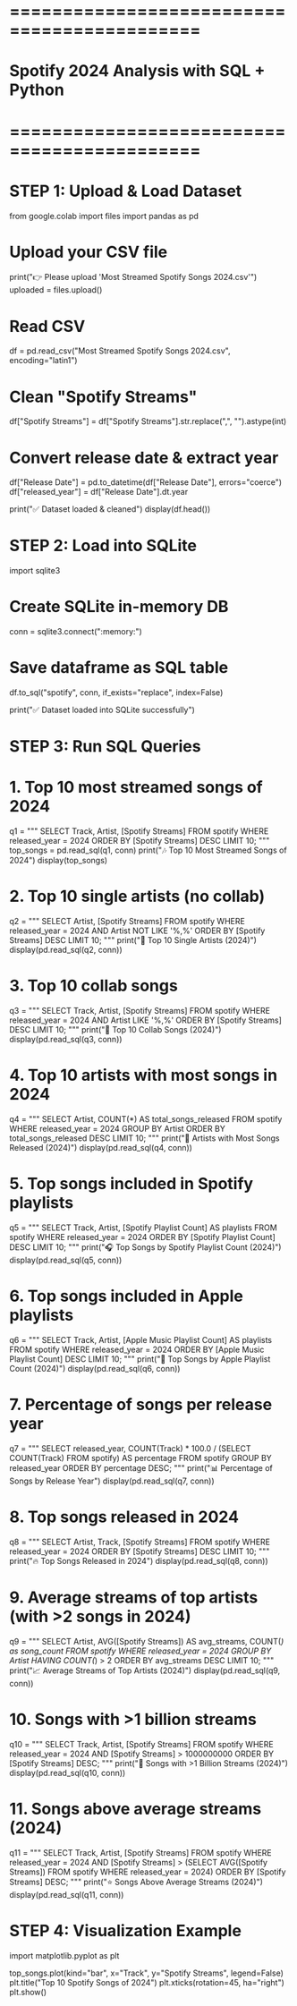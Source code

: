 # ============================================
# Spotify 2024 Analysis with SQL + Python
# ============================================

# STEP 1: Upload & Load Dataset
from google.colab import files
import pandas as pd

# Upload your CSV file
print("👉 Please upload 'Most Streamed Spotify Songs 2024.csv'")
uploaded = files.upload()

# Read CSV
df = pd.read_csv("Most Streamed Spotify Songs 2024.csv", encoding="latin1")

# Clean "Spotify Streams"
df["Spotify Streams"] = df["Spotify Streams"].str.replace(",", "").astype(int)

# Convert release date & extract year
df["Release Date"] = pd.to_datetime(df["Release Date"], errors="coerce")
df["released_year"] = df["Release Date"].dt.year

print("✅ Dataset loaded & cleaned")
display(df.head())


# STEP 2: Load into SQLite
import sqlite3

# Create SQLite in-memory DB
conn = sqlite3.connect(":memory:")

# Save dataframe as SQL table
df.to_sql("spotify", conn, if_exists="replace", index=False)

print("✅ Dataset loaded into SQLite successfully")


# STEP 3: Run SQL Queries

# 1. Top 10 most streamed songs of 2024
q1 = """
SELECT Track, Artist, [Spotify Streams]
FROM spotify
WHERE released_year = 2024
ORDER BY [Spotify Streams] DESC
LIMIT 10;
"""
top_songs = pd.read_sql(q1, conn)
print("🎶 Top 10 Most Streamed Songs of 2024")
display(top_songs)


# 2. Top 10 single artists (no collab)
q2 = """
SELECT Artist, [Spotify Streams]
FROM spotify
WHERE released_year = 2024
  AND Artist NOT LIKE '%,%'
ORDER BY [Spotify Streams] DESC
LIMIT 10;
"""
print("🎤 Top 10 Single Artists (2024)")
display(pd.read_sql(q2, conn))


# 3. Top 10 collab songs
q3 = """
SELECT Track, Artist, [Spotify Streams]
FROM spotify
WHERE released_year = 2024
  AND Artist LIKE '%,%'
ORDER BY [Spotify Streams] DESC
LIMIT 10;
"""
print("🤝 Top 10 Collab Songs (2024)")
display(pd.read_sql(q3, conn))


# 4. Top 10 artists with most songs in 2024
q4 = """
SELECT Artist, COUNT(*) AS total_songs_released
FROM spotify
WHERE released_year = 2024
GROUP BY Artist
ORDER BY total_songs_released DESC
LIMIT 10;
"""
print("📀 Artists with Most Songs Released (2024)")
display(pd.read_sql(q4, conn))


# 5. Top songs included in Spotify playlists
q5 = """
SELECT Track, Artist, [Spotify Playlist Count] AS playlists
FROM spotify
WHERE released_year = 2024
ORDER BY [Spotify Playlist Count] DESC
LIMIT 10;
"""
print("🎧 Top Songs by Spotify Playlist Count (2024)")
display(pd.read_sql(q5, conn))


# 6. Top songs included in Apple playlists
q6 = """
SELECT Track, Artist, [Apple Music Playlist Count] AS playlists
FROM spotify
WHERE released_year = 2024
ORDER BY [Apple Music Playlist Count] DESC
LIMIT 10;
"""
print("🍎 Top Songs by Apple Playlist Count (2024)")
display(pd.read_sql(q6, conn))


# 7. Percentage of songs per release year
q7 = """
SELECT released_year,
       COUNT(Track) * 100.0 / (SELECT COUNT(Track) FROM spotify) AS percentage
FROM spotify
GROUP BY released_year
ORDER BY percentage DESC;
"""
print("📊 Percentage of Songs by Release Year")
display(pd.read_sql(q7, conn))


# 8. Top songs released in 2024
q8 = """
SELECT Artist, Track, [Spotify Streams]
FROM spotify
WHERE released_year = 2024
ORDER BY [Spotify Streams] DESC
LIMIT 10;
"""
print("🔥 Top Songs Released in 2024")
display(pd.read_sql(q8, conn))


# 9. Average streams of top artists (with >2 songs in 2024)
q9 = """
SELECT Artist, AVG([Spotify Streams]) AS avg_streams, COUNT(*) as song_count
FROM spotify
WHERE released_year = 2024
GROUP BY Artist
HAVING COUNT(*) > 2
ORDER BY avg_streams DESC
LIMIT 10;
"""
print("📈 Average Streams of Top Artists (2024)")
display(pd.read_sql(q9, conn))


# 10. Songs with >1 billion streams
q10 = """
SELECT Track, Artist, [Spotify Streams]
FROM spotify
WHERE released_year = 2024
  AND [Spotify Streams] > 1000000000
ORDER BY [Spotify Streams] DESC;
"""
print("💯 Songs with >1 Billion Streams (2024)")
display(pd.read_sql(q10, conn))


# 11. Songs above average streams (2024)
q11 = """
SELECT Track, Artist, [Spotify Streams]
FROM spotify
WHERE released_year = 2024
  AND [Spotify Streams] > (SELECT AVG([Spotify Streams]) 
                           FROM spotify WHERE released_year = 2024)
ORDER BY [Spotify Streams] DESC;
"""
print("⭐ Songs Above Average Streams (2024)")
display(pd.read_sql(q11, conn))


# STEP 4: Visualization Example
import matplotlib.pyplot as plt

top_songs.plot(kind="bar", x="Track", y="Spotify Streams", legend=False)
plt.title("Top 10 Spotify Songs of 2024")
plt.xticks(rotation=45, ha="right")
plt.show()
